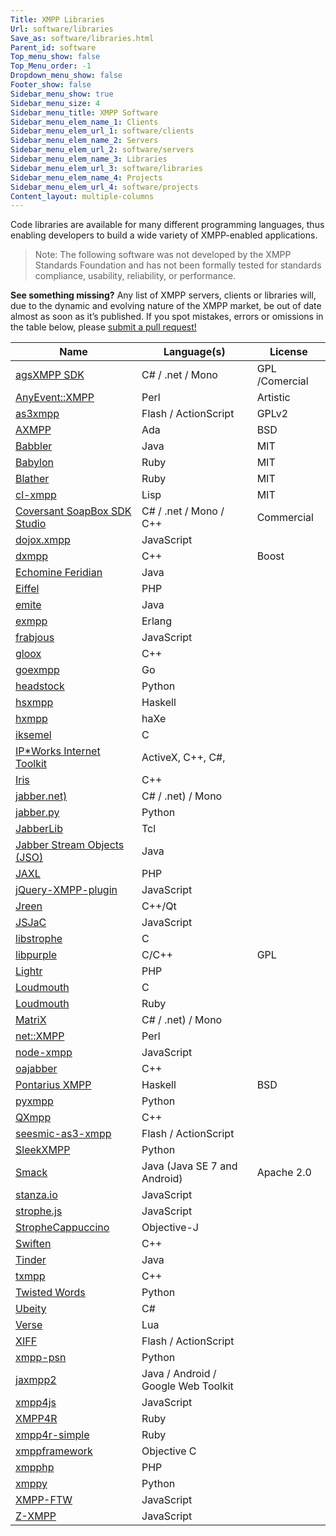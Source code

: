```yaml
---
Title: XMPP Libraries
Url: software/libraries
Save_as: software/libraries.html
Parent_id: software
Top_menu_show: false
Top_Menu_order: -1
Dropdown_menu_show: false
Footer_show: false
Sidebar_menu_show: true
Sidebar_menu_size: 4
Sidebar_menu_title: XMPP Software
Sidebar_menu_elem_name_1: Clients
Sidebar_menu_elem_url_1: software/clients
Sidebar_menu_elem_name_2: Servers
Sidebar_menu_elem_url_2: software/servers
Sidebar_menu_elem_name_3: Libraries
Sidebar_menu_elem_url_3: software/libraries
Sidebar_menu_elem_name_4: Projects
Sidebar_menu_elem_url_4: software/projects
Content_layout: multiple-columns
---
```


Code libraries are available for many different programming languages, thus enabling developers to build a wide variety of XMPP-enabled applications.

> Note: The following software was not developed by the XMPP Standards Foundation and has not been formally tested for standards compliance, usability, reliability, or performance.

__See something missing?__ Any list of XMPP servers, clients or libraries will, due to the dynamic and evolving nature of the XMPP market, be out of date almost as soon as it’s published. If you spot mistakes, errors or omissions in the table below, please [submit a pull request!](https://github.com/xsf/xmpp.org)

| Name                                          | Language(s)                         | License          |
|-------------------------------------------------------|-------------------------------------|------------------|
| [agsXMPP SDK](http://ag-software.net)           | C# / .net / Mono                    | GPL /Comercial |
| [AnyEvent::XMPP](http://ta-sa.org)                 | Perl                                | Artistic         |
| [as3xmpp](http://code.google.com)           | Flash / ActionScript                | GPLv2            |
| [AXMPP](http://orge.ada-ru.org)          | Ada                                 | BSD              |
| [Babbler](http://babbler-xmpp.blogspot.de)  | Java                                | MIT              |
| [Babylon](http://github.com)                | Ruby                                | MIT              |
| [Blather](http://adhearsion.com)            | Ruby                                | MIT              |
| [cl-xmpp](http://common-lisp.net)           | Lisp                                | MIT              |
| [Coversant SoapBox SDK Studio](http://coversant.com)             | C# / .net / Mono / C++              |Commercial |
| [dojox.xmpp](http://Website)                   | JavaScript                          |                  |
| [dxmpp](http://Website)                   | C++                                 | Boost            |
| [Echomine Feridian](http://Website)                   | Java                                |                  |
| [Eiffel](http://Website)                   | PHP                                 |                  |
| [emite](http://github.com)                | Java                                |                  |
| [exmpp](http://exmpp.org)                 | Erlang                              |                  |
| [frabjous](http://github.com)                | JavaScript                          |                  |
| [gloox](http://camaya.net)                | C++                                 |                  |
| [goexmpp](http://code.google.com)           | Go                                  |                  |
| [headstock](http://Website)                   | Python                              |                  |
| [hsxmpp](http://חנוך.se)                   | Haskell                             |                  |
| [hxmpp](http://hxmpp.disktree.net)        | haXe                                |                  |
| [iksemel](http://code.google.com)           | C                                   |                  |
| [IP*Works Internet Toolkit](https://www.nsoftware.com/ipworks/)                             | ActiveX, C++, C#,                   |                  |
| [Iris](https://github.com/psi-im/iris)                   | C++                                 |                  |
| [jabber.net)](http://code.google.com)           | C# / .net) / Mono                    |                  |
| [jabber.py](http://Website)                   | Python                              |                  |
| [JabberLib](http://coccinella.im)             | Tcl                                 |                  |
| [Jabber Stream Objects (JSO)](http://Website)                   | Java                                |                  |
| [JAXL](http://code.google.com)           | PHP                                 |                  |
| [jQuery-XMPP-plugin](http://github.com)                | JavaScript                          |                  |
| [Jreen](http://qutim.org)                 | C++/Qt                              |                  |
| [JSJaC](http://github.com)                | JavaScript                          |                  |
| [libstrophe](http://strophe.im)                | C                                   |                  |
| [libpurple](https://developer.pidgin.im/wiki/WhatIsLibpurple)                | C/C++                                   | GPL              |
| [Lightr](http://code.google.com)           | PHP                                 |                  |
| [Loudmouth](http://Website)                   | C                                   |                  |
| [Loudmouth](http://Website)                   | Ruby                                |                  |
| [MatriX](http://ag-software.net)           | C# / .net) / Mono                    |       |
| [net::XMPP](http://Website)                   | Perl                                |                  |
| [node-xmpp](http://node-xmpp.org)      | JavaScript                          |                  |        
| [oajabber](http://Website)                   | C++                                 |                  |
| [Pontarius XMPP](http://github.com)                | Haskell                             | BSD              |
| [pyxmpp](http://Website)                   | Python                              |                  |
| [QXmpp](http://code.google.com)           | C++                                 |                  |
| [seesmic-as3-xmpp](http://code.google.com)           | Flash / ActionScript                |                  |
| [SleekXMPP](http://github.com)                | Python                              |                  |
| [Smack](http://igniterealtime.org)        | Java (Java SE 7 and Android)        | Apache 2.0       |
| [stanza.io](http://github.com)                | JavaScript                          |                  |
| [strophe.js](http://Website)                   | JavaScript                          |                  |
| [StropheCappuccino](http://github.com)                | Objective-J                         |                  |
| [Swiften](http://swift.im)                  | C++                                 |                  |
| [Tinder](http://igniterealtime.org)        | Java                                |                  |
| [txmpp](http://github.com)                | C++                                 |                  |
| [Twisted Words](http://twistedmatrix.com)         | Python                              |                  |
| [Ubeity](http://github.com)                | C#                                  |                  |
| [Verse](http://Website)                   | Lua                                 |                  |
| [XIFF](http://igniterealtime.org)        | Flash / ActionScript                |                  |
| [xmpp-psn](http://code.google.com)           | Python                              |                  |
| [jaxmpp2](http://Website)                   | Java / Android / Google Web Toolkit |                  |
| [xmpp4js](http://Website)                   | JavaScript                          |                  |
| [XMPP4R](http://Website)                   | Ruby                                |                  |
| [xmpp4r-simple](http://code.google.com)           | Ruby                                |                  |
| [xmppframework](http://github.com)                | Objective C                         |                  |
| [xmpphp](http://code.google.com)           | PHP                                 |                  |
| [xmppy](http://Website)                   | Python                              |                  |
| [XMPP-FTW](https://github.com/xmpp-ftw) | JavaScript                          |                  | 
| [Z-XMPP](http://ivan.vucica.net)           | JavaScript                          |                  |


